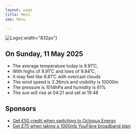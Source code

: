 ```yaml
---
layout: page
title: Menu
seo: Menu

---
```


![Logo](/images/logo.jpg){:width="832px"}

<!-- weather_marker starts -->
## On Sunday, 11 May 2025

- The average temperature today is 9.91˚C,
- With highs of 9.91˚C and lows of 9.84˚C,
- It may feel like 8.81˚C with overcast clouds
- The wind speed is 2.36m/s and visibility is 10000m
- The pressure is 1014hPa and humidity is 61%
- The sun will rise at 04:21 and set at 19:48

<!-- weather_marker ends -->

## Sponsors

- [Get £50 credit when switching to Octopus Energy](https://bit.ly/3oD1nnS)
- [Get £75 when taking a 1000mb YouFibre broadband plan](https://aklam.io/91zWhU?)

